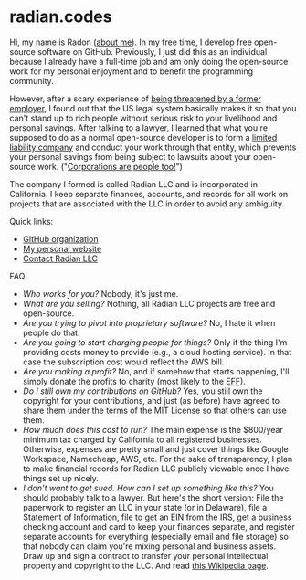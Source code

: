 # radian.codes

Hi, my name is Radon ([about
me](https://intuitiveexplanations.com/about/me)). In my free time, I
develop free open-source software on GitHub. Previously, I just did
this as an individual because I already have a full-time job and am
only doing the open-source work for my personal enjoyment and to
benefit the programming community.

However, after a scary experience of [being threatened by a former
employer](https://intuitiveexplanations.com/tech/replit/), I found out
that the US legal system basically makes it so that you can't stand up
to rich people without serious risk to your livelihood and personal
savings. After talking to a lawyer, I learned that what you're
supposed to do as a normal open-source developer is to form a [limited
liability
company](https://en.wikipedia.org/wiki/Limited_liability_company) and
conduct your work through that entity, which prevents your personal
savings from being subject to lawsuits about your open-source work.
("[Corporations are people
too!](https://en.wikipedia.org/wiki/Corporate_personhood)")

The company I formed is called Radian LLC and is incorporated in
California. I keep separate finances, accounts, and records for all
work on projects that are associated with the LLC in order to avoid
any ambiguity.

Quick links:

* [GitHub organization](https://github.com/radian-software)
* [My personal website](https://intuitiveexplanations.com/)
* [Contact Radian LLC](mailto:contact@radian.codes)

FAQ:

* *Who works for you?* Nobody, it's just me.
* *What are you selling?* Nothing, all Radian LLC projects are free
  and open-source.
* *Are you trying to pivot into proprietary software?* No, I hate it
  when people do that.
* *Are you going to start charging people for things?* Only if the
  thing I'm providing costs money to provide (e.g., a cloud hosting
  service). In that case the subscription cost would reflect the AWS
  bill.
* *Are you making a profit?* No, and if somehow that starts happening,
  I'll simply donate the profits to charity (most likely to the
  [EFF](https://www.eff.org/)).
* *Do I still own my contributions on GitHub?* Yes, you still own the
  copyright for your contributions, and just (as before) have agreed
  to share them under the terms of the MIT License so that others can
  use them.
* *How much does this cost to run?* The main expense is the $800/year
  minimum tax charged by California to all registered businesses.
  Otherwise, expenses are pretty small and just cover things like
  Google Workspace, Namecheap, AWS, etc. For the sake of transparency,
  I plan to make financial records for Radian LLC publicly viewable
  once I have things set up nicely.
* *I don't want to get sued. How can I set up something like this?*
  You should probably talk to a lawyer. But here's the short version:
  File the paperwork to register an LLC in your state (or in
  Delaware), file a Statement of Information, file to get an EIN from
  the IRS, get a business checking account and card to keep your
  finances separate, and register separate accounts for everything
  (especially email and file storage) so that nobody can claim you're
  mixing personal and business assets. Draw up and sign a contract to
  transfer your personal intellectual property and copyright to the
  LLC. And read [this Wikipedia
  page](https://en.wikipedia.org/wiki/Piercing_the_corporate_veil).
